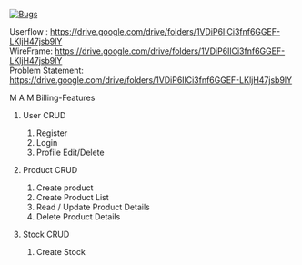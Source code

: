 [![Bugs](https://sonarcloud.io/api/project_badges/measure?project=fssa-batch3_maruthan.alagar__web_project&metric=bugs)](https://sonarcloud.io/summary/new_code?id=fssa-batch3_maruthan.alagar__web_project)


Userflow : https://drive.google.com/drive/folders/1VDiP6IlCi3fnf6GGEF-LKljH47jsb9lY  
WireFrame:  https://drive.google.com/drive/folders/1VDiP6IlCi3fnf6GGEF-LKljH47jsb9lY   
Problem Statement: https://drive.google.com/drive/folders/1VDiP6IlCi3fnf6GGEF-LKljH47jsb9lY 


M A M Billing-Features

1. User CRUD  
    1. Register   
    2. Login  
    3. Profile Edit/Delete  

2. Product CRUD
    1. Create product
    2. Create Product List
    3. Read / Update Product Details
    4. Delete Product Details  
2. Stock CRUD 
    1. Create Stock     
   
   
